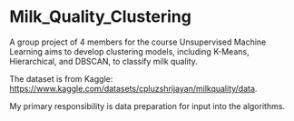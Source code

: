 # Milk_Quality_Clustering

A group project of 4 members for the course Unsupervised Machine Learning aims to develop clustering models, including K-Means, Hierarchical, and DBSCAN, to classify milk quality. 

The dataset is from Kaggle: https://www.kaggle.com/datasets/cpluzshrijayan/milkquality/data. 

My primary responsibility is data preparation for input into the algorithms.
